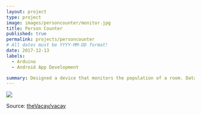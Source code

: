 ```yaml
---
layout: project
type: project
image: images/personcounter/monitor.jpg
title: Person Counter 
published: true
permalink: projects/personcounter
# All dates must be YYYY-MM-DD format!
date: 2017-12-13
labels:
  - Arduino
  - Android App Development

summary: Designed a device that monitors the population of a room. Data is relayed to a custom Android app via Bluetooth.
---
```


<img class="ui medium right floated rounded image" src="../images/vacay-home-page.png">


 
Source: <a href="https://github.com/theVacay/vacay"><i class="large github icon"></i>theVacay/vacay</a>
